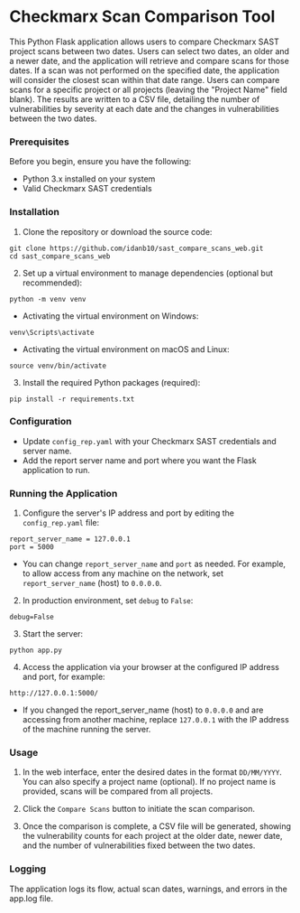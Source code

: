 # Checkmarx Scan Comparison Tool

This Python Flask application allows users to compare Checkmarx SAST project scans between two dates. Users can select two dates, an older and a newer date, and the application will retrieve and compare scans for those dates. If a scan was not performed on the specified date, the application will consider the closest scan within that date range. Users can compare scans for a specific project or all projects (leaving the "Project Name" field blank). The results are written to a CSV file, detailing the number of vulnerabilities by severity at each date and the changes in vulnerabilities between the two dates.

### Prerequisites

Before you begin, ensure you have the following:
- Python 3.x installed on your system
- Valid Checkmarx SAST credentials

### Installation

1. Clone the repository or download the source code:

```
git clone https://github.com/idanb10/sast_compare_scans_web.git
cd sast_compare_scans_web
```

2. Set up a virtual environment to manage dependencies (optional but recommended):

```
python -m venv venv
```
- Activating the virtual environment on Windows:

```
venv\Scripts\activate
```

- Activating the virtual environment on macOS and Linux:
```
source venv/bin/activate 
```

3. Install the required Python packages (required):
```
pip install -r requirements.txt
```

### Configuration

- Update `config_rep.yaml` with your Checkmarx SAST credentials and server name.
- Add the report server name and port where you want the Flask application to run.

### Running the Application

1. Configure the server's IP address and port by editing the `config_rep.yaml` file:

```
report_server_name = 127.0.0.1
port = 5000
```
-  You can change `report_server_name` and `port` as needed. For example, to allow access from any machine on the network, set `report_server_name` (host) to `0.0.0.0`.

2. In production environment, set `debug` to `False`:
```
debug=False
```

3. Start the server:
```
python app.py
```

4. Access the application via your browser at the configured IP address and port, for example:

```
http://127.0.0.1:5000/
```

- If you changed the report_server_name (host) to `0.0.0.0` and are accessing from another machine, replace `127.0.0.1` with the IP address of the machine running the server.


### Usage

1. In the web interface, enter the desired dates in the format `DD/MM/YYYY`. You can also specify a project name (optional). If no project name is provided, scans will be compared from all projects.

2. Click the `Compare Scans` button to initiate the scan comparison.

3. Once the comparison is complete, a CSV file will be generated, showing the vulnerability counts for each project at the older date, newer date, and the number of vulnerabilities fixed between the two dates.

### Logging

The application logs its flow, actual scan dates, warnings, and errors in the app.log file.

